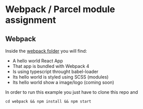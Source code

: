 # Webpack / Parcel module assignment

## Webpack
Inside the [webpack folder](./webpack) you will find:

- A hello world React App
- That app is bundled with Webpack 4
- Is using typescript throught babel-loader
- Its hello world is styled using SCSS (modules)
- Its hello world show a image/logo (coming soon)

In order to run this example you just have to clone this repo and

```
cd webpack && npm install && npm start
```

